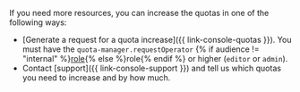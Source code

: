 If you need more resources, you can increase the quotas in one of the following ways:

* [Generate a request for a quota increase]({{ link-console-quotas }}). You must have the `quota-manager.requestOperator` {% if audience != "internal" %}[role](../iam/concepts/access-control/roles.md#quota-roles){% else %}role{% endif %} or higher (`editor` or `admin`).
* Contact [support]({{ link-console-support }}) and tell us which quotas you need to increase and by how much.
